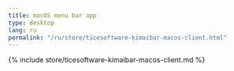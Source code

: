```yaml
---
title: macOS menu bar app
type: desktop
lang: ru
permalink: "/ru/store/ticesoftware-kimaibar-macos-client.html"
---
```


{% include store/ticesoftware-kimaibar-macos-client.md %}
